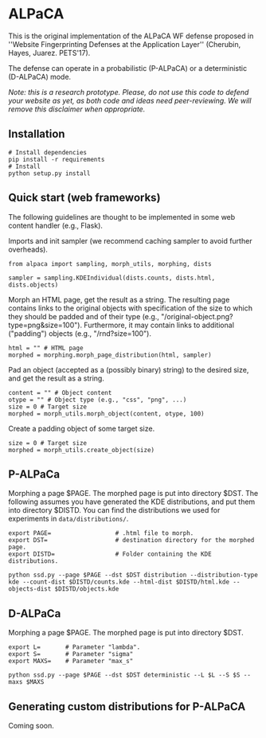 # ALPaCA

This is the original implementation of the ALPaCA WF defense
proposed in ''Website Fingerprinting Defenses at the Application Layer''
(Cherubin, Hayes, Juarez. PETS'17).

The defense can operate in a probabilistic (P-ALPaCA) or
a deterministic (D-ALPaCA) mode.

_Note: this is a research prototype. Please, do not use this code
to defend your website as yet, as both code and ideas need peer-reviewing.
We will remove this disclaimer when appropriate._

## Installation
    
    # Install dependencies
    pip install -r requirements
    # Install
    python setup.py install

## Quick start (web frameworks)

The following guidelines are thought to be implemented in some web
content handler (e.g., Flask).

Imports and init sampler (we recommend caching sampler to avoid further
overheads).
    
    from alpaca import sampling, morph_utils, morphing, dists
    
    sampler = sampling.KDEIndividual(dists.counts, dists.html, dists.objects)

Morph an HTML page, get the result as a string.
The resulting page contains links to the original objects with
specification of the size to which they should be padded and of their type
(e.g., "/original-object.png?type=png&size=100").
Furthermore, it may contain links to additional ("padding") objects
(e.g., "/rnd?size=100").

    html = "" # HTML page
    morphed = morphing.morph_page_distribution(html, sampler)

Pad an object (accepted as a (possibly binary) string) to the desired
size, and get the result as a string.
    
    content = "" # Object content
    otype = "" # Object type (e.g., "css", "png", ...)
    size = 0 # Target size
    morphed = morph_utils.morph_object(content, otype, 100)
    
Create a padding object of some target size.
    
    size = 0 # Target size
    morphed = morph_utils.create_object(size)


## P-ALPaCa
Morphing a page $PAGE.
The morphed page is put into directory $DST.
The following assumes you have generated the KDE distributions,
and put them into directory $DISTD.
You can find the distributions we used for experiments in ``data/distributions/``.

    export PAGE=                  # .html file to morph.
    export DST=                   # destination directory for the morphed page.
    export DISTD=                 # Folder containing the KDE distributions.
    
    python ssd.py --page $PAGE --dst $DST distribution --distribution-type kde --count-dist $DISTD/counts.kde --html-dist $DISTD/html.kde --objects-dist $DISTD/objects.kde
    

## D-ALPaCa
Morphing a page $PAGE.
The morphed page is put into directory $DST.

    export L=       # Parameter "lambda".
    export S=       # Parameter "sigma"
    export MAXS=    # Parameter "max_s"
    
    python ssd.py --page $PAGE --dst $DST deterministic --L $L --S $S --maxs $MAXS

## Generating custom distributions for P-ALPaCA
Coming soon.
